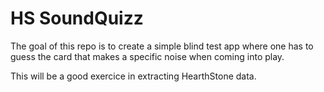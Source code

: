 # HS SoundQuizz

The goal of this repo is to create a simple blind test app where one has to
guess the card that makes a specific noise when coming into play.

This will be a good exercice in extracting HearthStone data.
